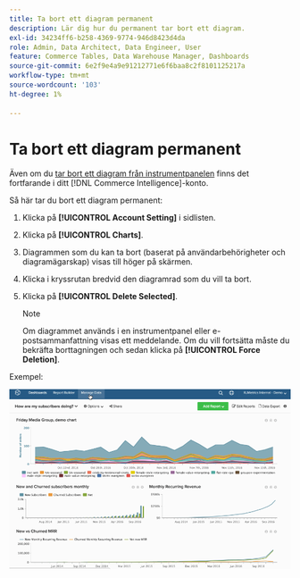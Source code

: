 ```yaml
---
title: Ta bort ett diagram permanent
description: Lär dig hur du permanent tar bort ett diagram.
exl-id: 34234ff6-b258-4369-9774-946d8423d4da
role: Admin, Data Architect, Data Engineer, User
feature: Commerce Tables, Data Warehouse Manager, Dashboards
source-git-commit: 6e2f9e4a9e91212771e6f6baa8c2f8101125217a
workflow-type: tm+mt
source-wordcount: '103'
ht-degree: 1%

---
```


# Ta bort ett diagram permanent

Även om du [tar bort ett diagram från instrumentpanelen](../../data-user/dashboards/remove-charts-dashboard.md) finns det fortfarande i ditt [!DNL Commerce Intelligence]-konto.

Så här tar du bort ett diagram permanent:

1. Klicka på **[!UICONTROL Account Setting]** i sidlisten.

1. Klicka på **[!UICONTROL Charts]**.

1. Diagrammen som du kan ta bort (baserat på användarbehörigheter och diagramägarskap) visas till höger på skärmen.

1. Klicka i kryssrutan bredvid den diagramrad som du vill ta bort.

1. Klicka på **[!UICONTROL Delete Selected]**.

   >[!NOTE]
   >
   >Om diagrammet används i en instrumentpanel eller e-postsammanfattning visas ett meddelande. Om du vill fortsätta måste du bekräfta borttagningen och sedan klicka på **[!UICONTROL Force Deletion]**.

Exempel:

![ta bort ett diagram](../../assets/deletechart.gif)<!--{: width="630" height="402"}-->

